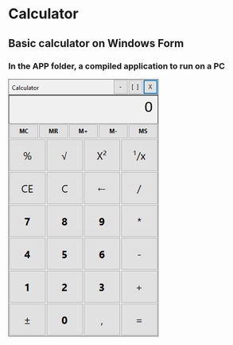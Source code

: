 # Calculator
## Basic calculator on Windows Form
### In the APP folder, a compiled application to run on a PC

<img src="https://github.com/Erykalin1986/Calculator/raw/master/Calculator/images/app.jpg" alt="App" height="518">
